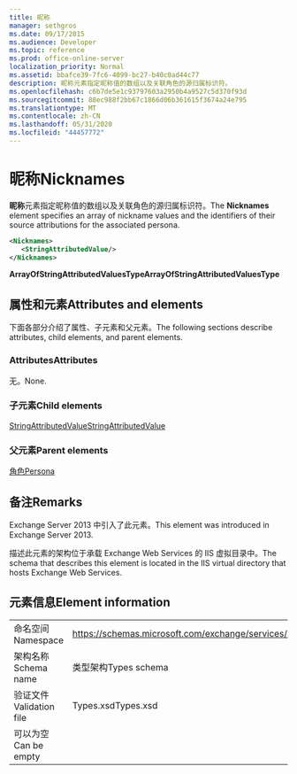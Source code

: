```yaml
---
title: 昵称
manager: sethgros
ms.date: 09/17/2015
ms.audience: Developer
ms.topic: reference
ms.prod: office-online-server
localization_priority: Normal
ms.assetid: bbafce39-7fc6-4099-bc27-b40c0ad44c77
description: 昵称元素指定昵称值的数组以及关联角色的源归属标识符。
ms.openlocfilehash: c6b7de5e1c93797603a2950b4a9527c5d370f93d
ms.sourcegitcommit: 88ec988f2bb67c1866d06b361615f3674a24e795
ms.translationtype: MT
ms.contentlocale: zh-CN
ms.lasthandoff: 05/31/2020
ms.locfileid: "44457772"
---
```

# <a name="nicknames"></a><span data-ttu-id="9e0fc-103">昵称</span><span class="sxs-lookup"><span data-stu-id="9e0fc-103">Nicknames</span></span>

<span data-ttu-id="9e0fc-104">**昵称**元素指定昵称值的数组以及关联角色的源归属标识符。</span><span class="sxs-lookup"><span data-stu-id="9e0fc-104">The **Nicknames** element specifies an array of nickname values and the identifiers of their source attributions for the associated persona.</span></span> 
  
```XML
<Nicknames>
   <StringAttributedValue/>
</Nicknames>
```

<span data-ttu-id="9e0fc-105">**ArrayOfStringAttributedValuesType**</span><span class="sxs-lookup"><span data-stu-id="9e0fc-105">**ArrayOfStringAttributedValuesType**</span></span>

## <a name="attributes-and-elements"></a><span data-ttu-id="9e0fc-106">属性和元素</span><span class="sxs-lookup"><span data-stu-id="9e0fc-106">Attributes and elements</span></span>

<span data-ttu-id="9e0fc-107">下面各部分介绍了属性、子元素和父元素。</span><span class="sxs-lookup"><span data-stu-id="9e0fc-107">The following sections describe attributes, child elements, and parent elements.</span></span>
  
### <a name="attributes"></a><span data-ttu-id="9e0fc-108">Attributes</span><span class="sxs-lookup"><span data-stu-id="9e0fc-108">Attributes</span></span>

<span data-ttu-id="9e0fc-109">无。</span><span class="sxs-lookup"><span data-stu-id="9e0fc-109">None.</span></span>
  
### <a name="child-elements"></a><span data-ttu-id="9e0fc-110">子元素</span><span class="sxs-lookup"><span data-stu-id="9e0fc-110">Child elements</span></span>

[<span data-ttu-id="9e0fc-111">StringAttributedValue</span><span class="sxs-lookup"><span data-stu-id="9e0fc-111">StringAttributedValue</span></span>](stringattributedvalue.md)
  
### <a name="parent-elements"></a><span data-ttu-id="9e0fc-112">父元素</span><span class="sxs-lookup"><span data-stu-id="9e0fc-112">Parent elements</span></span>

[<span data-ttu-id="9e0fc-113">角色</span><span class="sxs-lookup"><span data-stu-id="9e0fc-113">Persona</span></span>](persona.md)
  
## <a name="remarks"></a><span data-ttu-id="9e0fc-114">备注</span><span class="sxs-lookup"><span data-stu-id="9e0fc-114">Remarks</span></span>

<span data-ttu-id="9e0fc-115">Exchange Server 2013 中引入了此元素。</span><span class="sxs-lookup"><span data-stu-id="9e0fc-115">This element was introduced in Exchange Server 2013.</span></span>
  
<span data-ttu-id="9e0fc-116">描述此元素的架构位于承载 Exchange Web Services 的 IIS 虚拟目录中。</span><span class="sxs-lookup"><span data-stu-id="9e0fc-116">The schema that describes this element is located in the IIS virtual directory that hosts Exchange Web Services.</span></span>
  
## <a name="element-information"></a><span data-ttu-id="9e0fc-117">元素信息</span><span class="sxs-lookup"><span data-stu-id="9e0fc-117">Element information</span></span>

|||
|:-----|:-----|
|<span data-ttu-id="9e0fc-118">命名空间</span><span class="sxs-lookup"><span data-stu-id="9e0fc-118">Namespace</span></span>  <br/> |https://schemas.microsoft.com/exchange/services/2006/types  <br/> |
|<span data-ttu-id="9e0fc-119">架构名称</span><span class="sxs-lookup"><span data-stu-id="9e0fc-119">Schema name</span></span>  <br/> |<span data-ttu-id="9e0fc-120">类型架构</span><span class="sxs-lookup"><span data-stu-id="9e0fc-120">Types schema</span></span>  <br/> |
|<span data-ttu-id="9e0fc-121">验证文件</span><span class="sxs-lookup"><span data-stu-id="9e0fc-121">Validation file</span></span>  <br/> |<span data-ttu-id="9e0fc-122">Types.xsd</span><span class="sxs-lookup"><span data-stu-id="9e0fc-122">Types.xsd</span></span>  <br/> |
|<span data-ttu-id="9e0fc-123">可以为空</span><span class="sxs-lookup"><span data-stu-id="9e0fc-123">Can be empty</span></span>  <br/> ||
   

